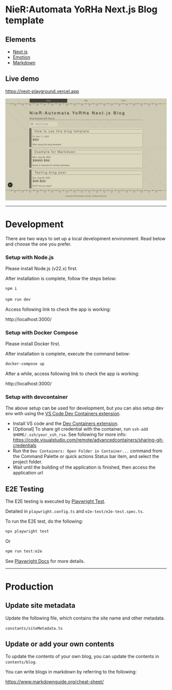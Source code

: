 # NieR:Automata YoRHa Next.js Blog template

## Elements

- [Next.js](https://nextjs.org/)
- [Emotion](https://emotion.sh/docs/introduction)
- [Markdown](https://www.markdownguide.org/cheat-sheet/)

## Live demo

https://next-playground.vercel.app

![Preview](./e2e-test/e2e-test.spec.ts-snapshots/Snapshot-index-page-1-Desktop-Chrome-darwin.png)

---

# Development

There are two ways to set up a local development environment.
Read below and choose the one you prefer.

### Setup with Node.js

Please install Node.js (v22.x) first.

After installation is complete, follow the steps below:

```sh
npm i

npm run dev
```

Access following link to check the app is working:

http://localhost:3000/

### Setup with Docker Compose

Please install Docker first.

After installation is complete, execute the command below:

```sh
docker-compose up
```

After a while, access following link to check the app is working:

http://localhost:3000/

### Setup with devcontainer

The above setup can be used for development, but you can also setup dev env with using the [VS Code Dev Containers extension](https://marketplace.visualstudio.com/items?itemName=ms-vscode-remote.remote-containers).

- Install VS code and the [Dev Containers extension](https://marketplace.visualstudio.com/items?itemName=ms-vscode-remote.remote-containers).
- [Optional] To share git credential with the container, run `ssh-add $HOME/.ssh/your_ssh_rsa`. See following for more info: https://code.visualstudio.com/remote/advancedcontainers/sharing-git-credentials
- Run the `Dev Containers: Open Folder in Container...` command from the Command Palette or quick actions Status bar item, and select the project folder.
- Wait until the building of the application is finished, then access the application url

## E2E Testing

The E2E testing is executed by [Playwright Test](https://playwright.dev/).

Detailed in `playwright.config.ts` and `e2e-test/e2e-test.spec.ts`.

To run the E2E test, do the following:

```sh
npx playwright test
```

Or

```sh
npm run test:e2e
```

See [Playwright Docs](https://playwright.dev/docs/intro) for more details.

---

# Production

## Update site metadata

Update the following file, which contains the site name and other metadata.

`constants/siteMetadata.ts`

## Update or add your own contents

To update the contents of your own blog, you can update the contents in `contents/blog`.

You can write blogs in markdown by referring to the following:

https://www.markdownguide.org/cheat-sheet/
